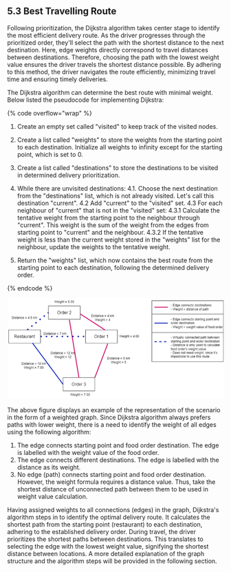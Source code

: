<h2>5.3 Best Travelling Route</h2>

Following prioritization, the Dijkstra algorithm takes center stage to identify the most efficient delivery route. As the driver progresses through the prioritized order, they'll select the path with the shortest distance to the next destination. Here, edge weights directly correspond to travel distances between destinations. Therefore, choosing the path with the lowest weight value ensures the driver travels the shortest distance possible. By adhering to this method, the driver navigates the route efficiently, minimizing travel time and ensuring timely deliveries.

The Dijkstra algorithm can determine the best route with minimal weight. Below listed the pseudocode for implementing Dijkstra:

{% code overflow="wrap" %}
1. Create an empty set called "visited" to keep track of the visited nodes.

2. Create a list called "weights" to store the weights from the starting point to each destination. Initialize all weights to infinity except for the starting point, which is set to 0.

3. Create a list called "destinations" to store the destinations to be visited in determined delivery prioritization.

4. While there are unvisited destinations:
     4.1. Choose the next destination from the "destinations" list, which is not already visited. Let's call this destination "current".
     4.2  Add "current" to the "visited" set.
     4.3  For each neighbour of "current" that is not in the "visited" set:
           4.3.1 Calculate the tentative weight from the starting point to the neighbour through "current". This weight is the sum of the weight from the edges from starting point to "current" and the neighbour.
           4.3.2 If the tentative weight is less than the current weight stored in the "weights" list for the neighbour, update the weights to the tentative weight.
        
5.	Return the "weights" list, which now contains the best route from the starting point to each destination, following the determined delivery order.

{% endcode %}

<img src="https://github.com/ixgnoy/CSC4202-Project/blob/main/assets/weightedGraph.png" />

The above figure displays an example of the representation of the scenario in the form of a weighted graph. Since Dijkstra algorithm always prefers paths with lower weight, there is a need to identify the weight of all edges using the following algorithm:

1. The edge connects starting point and food order destination. The edge is labelled with the weight value of the food order.
2. The edge connects different destinations. The edge is labelled with the distance as its weight.
3. No edge (path) connects starting point and food order destination. However, the weight formula requires a distance value. Thus, take the shortest distance of unconnected path between them to be used in weight value calculation.

Having assigned weights to all connections (edges) in the graph, Dijkstra's algorithm steps in to identify the optimal delivery route. It calculates the shortest path from the starting point (restaurant) to each destination, adhering to the established delivery order.  During travel, the driver prioritizes the shortest paths between destinations. This translates to selecting the edge with the lowest weight value, signifying the shortest distance between locations. A more detailed explanation of the graph structure and the algorithm steps will be provided in the following section.

